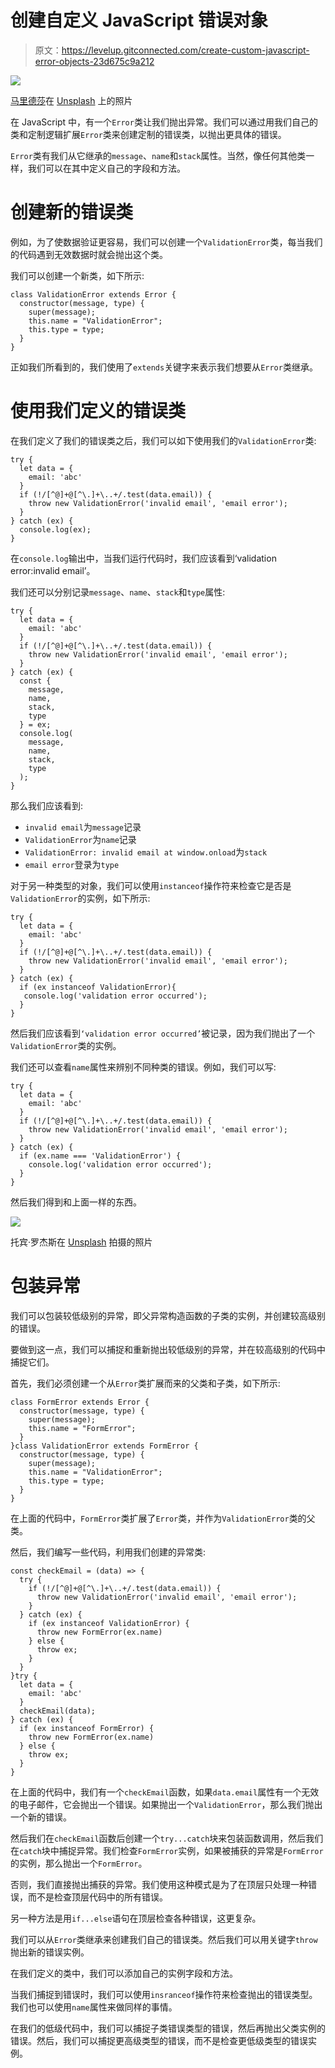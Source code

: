 # 创建自定义 JavaScript 错误对象

> 原文：<https://levelup.gitconnected.com/create-custom-javascript-error-objects-23d675c9a212>

![](img/c813391039bda5da351b52c3930308d0.png)

[马里德莎](https://unsplash.com/@malidesha?utm_source=medium&utm_medium=referral)在 [Unsplash](https://unsplash.com?utm_source=medium&utm_medium=referral) 上的照片

在 JavaScript 中，有一个`Error`类让我们抛出异常。我们可以通过用我们自己的类和定制逻辑扩展`Error`类来创建定制的错误类，以抛出更具体的错误。

`Error`类有我们从它继承的`message`、`name`和`stack`属性。当然，像任何其他类一样，我们可以在其中定义自己的字段和方法。

# 创建新的错误类

例如，为了使数据验证更容易，我们可以创建一个`ValidationError`类，每当我们的代码遇到无效数据时就会抛出这个类。

我们可以创建一个新类，如下所示:

```
class ValidationError extends Error {
  constructor(message, type) {
    super(message);
    this.name = "ValidationError";
    this.type = type;
  }
}
```

正如我们所看到的，我们使用了`extends`关键字来表示我们想要从`Error`类继承。

# 使用我们定义的错误类

在我们定义了我们的错误类之后，我们可以如下使用我们的`ValidationError`类:

```
try {
  let data = {
    email: 'abc'
  }
  if (!/[^@]+@[^\.]+\..+/.test(data.email)) {
    throw new ValidationError('invalid email', 'email error');
  }
} catch (ex) {
  console.log(ex);
}
```

在`console.log`输出中，当我们运行代码时，我们应该看到‘validation error:invalid email’。

我们还可以分别记录`message`、`name`、`stack`和`type`属性:

```
try {
  let data = {
    email: 'abc'
  }
  if (!/[^@]+@[^\.]+\..+/.test(data.email)) {
    throw new ValidationError('invalid email', 'email error');
  }
} catch (ex) {
  const {
    message,
    name,
    stack,
    type
  } = ex;
  console.log(
    message,
    name,
    stack,
    type
  );
}
```

那么我们应该看到:

*   `invalid email`为`message`记录
*   `ValidationError`为`name`记录
*   `ValidationError: invalid email
    at window.onload`为`stack`
*   `email error`登录为`type`

对于另一种类型的对象，我们可以使用`instanceof`操作符来检查它是否是`ValidationError`的实例，如下所示:

```
try {
  let data = {
    email: 'abc'
  }
  if (!/[^@]+@[^\.]+\..+/.test(data.email)) {
    throw new ValidationError('invalid email', 'email error');
  }
} catch (ex) {
  if (ex instanceof ValidationError){
   console.log('validation error occurred');
  }
}
```

然后我们应该看到`‘validation error occurred’`被记录，因为我们抛出了一个`ValidationError`类的实例。

我们还可以查看`name`属性来辨别不同种类的错误。例如，我们可以写:

```
try {
  let data = {
    email: 'abc'
  }
  if (!/[^@]+@[^\.]+\..+/.test(data.email)) {
    throw new ValidationError('invalid email', 'email error');
  }
} catch (ex) {
  if (ex.name === 'ValidationError') {
    console.log('validation error occurred');
  }
}
```

然后我们得到和上面一样的东西。

![](img/1df2d024580a1b89c5166142d631601e.png)

托宾·罗杰斯在 [Unsplash](https://unsplash.com?utm_source=medium&utm_medium=referral) 拍摄的照片

# 包装异常

我们可以包装较低级别的异常，即父异常构造函数的子类的实例，并创建较高级别的错误。

要做到这一点，我们可以捕捉和重新抛出较低级别的异常，并在较高级别的代码中捕捉它们。

首先，我们必须创建一个从`Error`类扩展而来的父类和子类，如下所示:

```
class FormError extends Error {
  constructor(message, type) {
    super(message);
    this.name = "FormError";
  }
}class ValidationError extends FormError {
  constructor(message, type) {
    super(message);
    this.name = "ValidationError";
    this.type = type;
  }
}
```

在上面的代码中，`FormError`类扩展了`Error`类，并作为`ValidationError`类的父类。

然后，我们编写一些代码，利用我们创建的异常类:

```
const checkEmail = (data) => {
  try {
    if (!/[^@]+@[^\.]+\..+/.test(data.email)) {
      throw new ValidationError('invalid email', 'email error');
    }
  } catch (ex) {
    if (ex instanceof ValidationError) {
      throw new FormError(ex.name)
    } else {
      throw ex;
    }
  }
}try {
  let data = {
    email: 'abc'
  }
  checkEmail(data);
} catch (ex) {
  if (ex instanceof FormError) {
    throw new FormError(ex.name)
  } else {
    throw ex;
  }
}
```

在上面的代码中，我们有一个`checkEmail`函数，如果`data.email`属性有一个无效的电子邮件，它会抛出一个错误。如果抛出一个`ValidationError`，那么我们抛出一个新的错误。

然后我们在`checkEmail`函数后创建一个`try...catch`块来包装函数调用，然后我们在`catch`块中捕捉异常。我们检查`FormError`实例，如果被捕获的异常是`FormError`的实例，那么抛出一个`FormError`。

否则，我们直接抛出捕获的异常。我们使用这种模式是为了在顶层只处理一种错误，而不是检查顶层代码中的所有错误。

另一种方法是用`if...else`语句在顶层检查各种错误，这更复杂。

我们可以从`Error`类继承来创建我们自己的错误类。然后我们可以用关键字`throw`抛出新的错误实例。

在我们定义的类中，我们可以添加自己的实例字段和方法。

当我们捕捉到错误时，我们可以使用`insranceof`操作符来检查抛出的错误类型。我们也可以使用`name`属性来做同样的事情。

在我们的低级代码中，我们可以捕捉子类错误类型的错误，然后再抛出父类实例的错误。然后，我们可以捕捉更高级类型的错误，而不是检查更低级类型的错误实例。